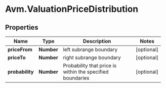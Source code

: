 # Avm.ValuationPriceDistribution

## Properties

Name | Type | Description | Notes
------------ | ------------- | ------------- | -------------
**priceFrom** | **Number** | left subrange boundary | [optional] 
**priceTo** | **Number** | right subrange boundary | [optional] 
**probability** | **Number** | Probability that price is within the specified boundaries | [optional] 


